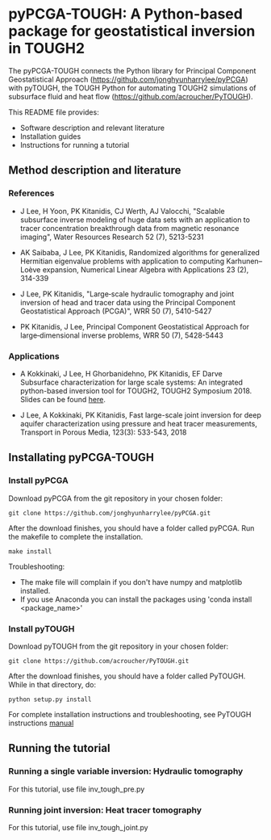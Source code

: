 # pyPCGA-TOUGH: A Python-based package for geostatistical inversion in TOUGH2

The pyPCGA-TOUGH connects the Python library for Principal Component Geostatistical Approach (https://github.com/jonghyunharrylee/pyPCGA) with pyTOUGH, the TOUGH Python for automating TOUGH2 simulations of subsurface fluid and heat flow (https://github.com/acroucher/PyTOUGH).

This README file provides:
- Software description and relevant literature
- Installation guides
- Instructions for running a tutorial

## Method description and literature


### References

- J Lee, H Yoon, PK Kitanidis, CJ Werth, AJ Valocchi, "Scalable subsurface inverse modeling of huge data sets with an application to tracer concentration breakthrough data from magnetic resonance imaging", Water Resources Research 52 (7), 5213-5231

- AK Saibaba, J Lee, PK Kitanidis, Randomized algorithms for generalized Hermitian eigenvalue problems with application to computing Karhunen–Loève expansion, Numerical Linear Algebra with Applications 23 (2), 314-339

- J Lee, PK Kitanidis, "Large‐scale hydraulic tomography and joint inversion of head and tracer data using the Principal Component Geostatistical Approach (PCGA)", WRR 50 (7), 5410-5427

- PK Kitanidis, J Lee, Principal Component Geostatistical Approach for large‐dimensional inverse problems, WRR 50 (7), 5428-5443

### Applications

- A Kokkinaki, J Lee, H Ghorbanidehno, PK Kitanidis, EF Darve Subsurface characterization for large scale systems: An integrated python-based inversion tool for TOUGH2, TOUGH2 Symposium 2018. Slides can be found [here](https://github.com/amaliak/pyPCGA-TOUGH/blob/master/TOUGH2018_Kokkinaki.pdf). 

- J Lee, A Kokkinaki, PK Kitanidis, Fast large-scale joint inversion for deep aquifer characterization using pressure and heat tracer measurements, Transport in Porous Media, 123(3): 533-543, 2018

## Installating pyPCGA-TOUGH

### Install pyPCGA

Download pyPCGA from the git repository in your chosen folder:

``` git clone https://github.com/jonghyunharrylee/pyPCGA.git ```

After the download finishes, you should have a folder called pyPCGA. Run the makefile to complete the installation.

``` make install  ```

Troubleshooting:
- The make file will complain if you don't have numpy and matplotlib installed.
- If you use Anaconda you can install the packages using 'conda install <package_name>'


### Install pyTOUGH

Download pyTOUGH from the git repository in your chosen folder:

``` git clone https://github.com/acroucher/PyTOUGH.git ```

After the download finishes, you should have a folder called PyTOUGH. While in that directory, do:

```python setup.py install ```

For complete installation instructions and troubleshooting, see PyTOUGH instructions [manual](https://github.com/acroucher/PyTOUGH/blob/master/doc/PyTOUGH-guide.pdf)



## Running the tutorial

### Running a single variable inversion: Hydraulic tomography

For this tutorial, use file inv_tough_pre.py 



### Running joint inversion: Heat tracer tomography


For this tutorial, use file inv_tough_joint.py 

